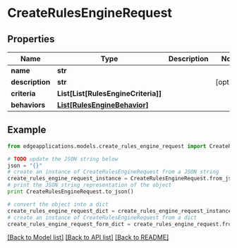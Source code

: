 # CreateRulesEngineRequest


## Properties
Name | Type | Description | Notes
------------ | ------------- | ------------- | -------------
**name** | **str** |  | 
**description** | **str** |  | [optional] 
**criteria** | **List[List[RulesEngineCriteria]]** |  | 
**behaviors** | [**List[RulesEngineBehavior]**](RulesEngineBehavior.md) |  | 

## Example

```python
from edgeapplications.models.create_rules_engine_request import CreateRulesEngineRequest

# TODO update the JSON string below
json = "{}"
# create an instance of CreateRulesEngineRequest from a JSON string
create_rules_engine_request_instance = CreateRulesEngineRequest.from_json(json)
# print the JSON string representation of the object
print CreateRulesEngineRequest.to_json()

# convert the object into a dict
create_rules_engine_request_dict = create_rules_engine_request_instance.to_dict()
# create an instance of CreateRulesEngineRequest from a dict
create_rules_engine_request_form_dict = create_rules_engine_request.from_dict(create_rules_engine_request_dict)
```
[[Back to Model list]](../README.md#documentation-for-models) [[Back to API list]](../README.md#documentation-for-api-endpoints) [[Back to README]](../README.md)


